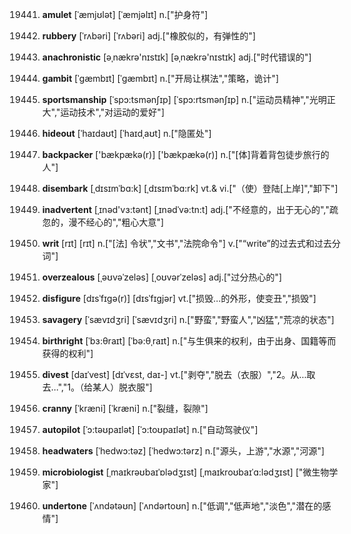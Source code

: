 19441. **amulet**
[ˈæmjʊlət]  [ˈæmjəlɪt]
n.["护身符"]  

19442. **rubbery**
[ˈrʌbəri]  [ˈrʌbəri]
adj.["橡胶似的，有弹性的"]  

19443. **anachronistic**
[əˌnækrə'nɪstɪk]  [əˌnækrə'nɪstɪk]
adj.["时代错误的"]  

19444. **gambit**
[ˈgæmbɪt]  [ˈɡæmbɪt]
n.["开局让棋法","策略，诡计"]  

19445. **sportsmanship**
[ˈspɔ:tsmənʃɪp]  [ˈspɔ:rtsmənʃɪp]
n.["运动员精神","光明正大","运动技术","对运动的爱好"]  

19446. **hideout**
[ˈhaɪdaʊt]  [ˈhaɪdˌaʊt]
n.["隐匿处"]  

19447. **backpacker**
['bækpækə(r)]  ['bækpækə(r)]
n.["[体]背着背包徒步旅行的人"]  

19448. **disembark**
[ˌdɪsɪmˈbɑ:k]  [ˌdɪsɪmˈbɑ:rk]
vt.& vi.["（使）登陆[上岸]","卸下"]  

19449. **inadvertent**
[ˌɪnəd'vɜ:tənt]  [ˌɪnədˈvə:tn:t]
adj.["不经意的，出于无心的","疏忽的，漫不经心的","粗心大意"]  

19450. **writ**
[rɪt]  [rɪt]
n.["[法] 令状","文书","法院命令"]  v.["“write”的过去式和过去分词"]  

19451. **overzealous**
[ˌəʊvəˈzeləs]  [ˌoʊvərˈzeləs]
adj.["过分热心的"]  

19452. **disfigure**
[dɪsˈfɪgə(r)]  [dɪsˈfɪgjər]
vt.["损毁…的外形，使变丑","损毁"]  

19453. **savagery**
[ˈsævɪdʒri]  [ˈsævɪdʒri]
n.["野蛮","野蛮人","凶猛","荒凉的状态"]  

19454. **birthright**
[ˈbɜ:θraɪt]  [ˈbə:θˌraɪt]
n.["与生俱来的权利，由于出身、国籍等而获得的权利"]  

19455. **divest**
[daɪˈvest]  [dɪˈvɛst, daɪ-]
vt.["剥夺","脱去（衣服）","2。从…取去…","1。（给某人）脱衣服"]  

19456. **cranny**
[ˈkræni]  [ˈkræni]
n.["裂缝，裂隙"]  

19457. **autopilot**
[ˈɔ:təʊpaɪlət]  [ˈɔ:toʊpaɪlət]
n.["自动驾驶仪"]  

19458. **headwaters**
[ˈhedwɔ:təz]  [ˈhedwɔ:tərz]
n.["源头，上游","水源","河源"]  

19459. **microbiologist**
[ˌmaɪkrəʊbaɪˈɒlədʒɪst]  [ˌmaɪkroʊbaɪˈɑ:lədʒɪst]
["微生物学家"]  

19460. **undertone**
[ˈʌndətəʊn]  [ˈʌndərtoʊn]
n.["低调","低声地","淡色","潜在的感情"]  

